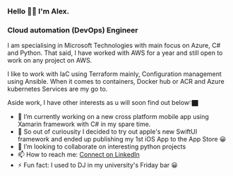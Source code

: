 ### Hello 👋🏿 I'm Alex.

### Cloud automation (DevOps) Engineer

I am specialising in Microsoft Technologies with main focus on Azure, C# and Python. That said, I have worked with AWS for a year and still open to work on any project on AWS.

I like to work with IaC using Terraform mainly, Configuration management using Ansible. When it comes to containers, Docker hub or ACR and Azure kubernetes Services are my go to.


Aside work, I have other interests as u will soon find out below👇🏿
- 🔭 I’m currently working on a new cross platform mobile app using Xamarin framework with C#  in my spare time.
- 🌱 So out of curiousity I decided to try out apple's new SwiftUI framework and ended up publishing my 1st iOS App to the App Store 😀
- 👯 I’m looking to collaborate on interesting python projects
- 📫 How to reach me: [Connect on LinkedIn](https://www.linkedin.com/in/alex-gameli-heyman-1a556070/)
- ⚡ Fun fact: I used to DJ in my university's Friday bar 😀

